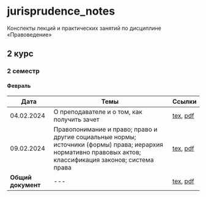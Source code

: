 # jurisprudence_notes

Конспекты лекций и практических занятий по дисциплине «Правоведение»

## 2 курс

### 2 семестр

#### Февраль

| Дата | Темы | Ссылки |
|---|---|---|
| 04.02.2024 | О преподавателе и о том, как получить зачет | [tex](https://github.com/BFI-2202/jurisprudence_notes/blob/main/year_02/semester_02/month_02/sources/04-02-2024.tex), [pdf](https://github.com/BFI-2202/jurisprudence_notes/blob/main/year_02/semester_02/month_02/renders/04-02-2024.pdf) |
| 09.02.2024 | Правопонимание и право; право и другие социальные нормы; источники (формы) права; иерархия нормативно правовых актов; классификация законов; система права | [tex](https://github.com/BFI-2202/jurisprudence_notes/blob/main/year_02/semester_02/month_02/sources/09-02-2024.tex), [pdf](https://github.com/BFI-2202/jurisprudence_notes/blob/main/year_02/semester_02/month_02/renders/09-02-2024.pdf) |
| **Общий документ** | --- | [tex](https://github.com/BFI-2202/jurisprudence_notes/blob/main/year_02/semester_02/month_02/sources/main.tex), [pdf](https://github.com/BFI-2202/jurisprudence_notes/blob/main/year_02/semester_02/month_02/renders/main.pdf) |
